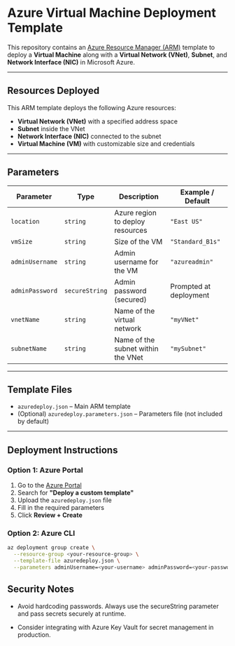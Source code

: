 #  Azure Virtual Machine Deployment Template

This repository contains an [Azure Resource Manager (ARM)](https://learn.microsoft.com/en-us/azure/azure-resource-manager/templates/overview) template to deploy a **Virtual Machine** along with a **Virtual Network (VNet)**, **Subnet**, and **Network Interface (NIC)** in Microsoft Azure.

---

##  Resources Deployed

This ARM template deploys the following Azure resources:

- **Virtual Network (VNet)** with a specified address space
- **Subnet** inside the VNet
- **Network Interface (NIC)** connected to the subnet
- **Virtual Machine (VM)** with customizable size and credentials

---

##  Parameters

| Parameter       | Type         | Description                                   | Example / Default      |
|----------------|--------------|-----------------------------------------------|-------------------------|
| `location`      | `string`     | Azure region to deploy resources              | `"East US"`             |
| `vmSize`        | `string`     | Size of the VM                                | `"Standard_B1s"`        |
| `adminUsername` | `string`     | Admin username for the VM                     | `"azureadmin"`          |
| `adminPassword` | `secureString` | Admin password (secured)                    | Prompted at deployment  |
| `vnetName`      | `string`     | Name of the virtual network                   | `"myVNet"`              |
| `subnetName`    | `string`     | Name of the subnet within the VNet            | `"mySubnet"`            |

---

##  Template Files

- `azuredeploy.json` – Main ARM template
- (Optional) `azuredeploy.parameters.json` – Parameters file (not included by default)

---

##  Deployment Instructions

### Option 1: Azure Portal

1. Go to the [Azure Portal](https://portal.azure.com/)
2. Search for **"Deploy a custom template"**
3. Upload the `azuredeploy.json` file
4. Fill in the required parameters
5. Click **Review + Create**

### Option 2: Azure CLI

```bash
az deployment group create \
  --resource-group <your-resource-group> \
  --template-file azuredeploy.json \
  --parameters adminUsername=<your-username> adminPassword=<your-password>
  ```

## Security Notes
- Avoid hardcoding passwords. Always use the secureString parameter and pass secrets securely at runtime.

- Consider integrating with Azure Key Vault for secret management in production.